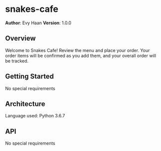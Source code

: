 # snakes-cafe

**Author**: Evy Haan
**Version**: 1.0.0

## Overview
Welcome to Snakes Cafe! Review the menu and place your order. Your order items will be confirmed as you add them, and your overall order will be tracked.

## Getting Started
No special requirements

## Architecture
Language used: Python 3.6.7

## API
No special requirements

